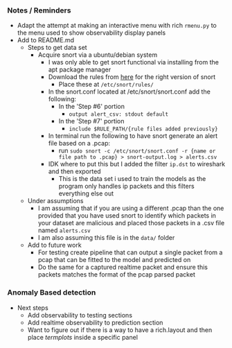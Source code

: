 ### Notes / Reminders
- Adapt the attempt at making an interactive menu with rich `rmenu.py` to the menu used to show observability display panels
- Add to README.md
  - Steps to get data set
    - Acquire snort via a ubuntu/debian system
      - I was only able to get snort functional via installing from the apt package manager
      - Download the rules from [here](https://www.snort.org/downloads) for the right version of snort
        - Place these at `/etc/snort/rules/`
      - In the snort.conf located at /etc/snort/snort.conf add the following:
        - In the 'Step #6' portion
          - `output alert_csv: stdout default`
        - In the 'Step #7' portion
          - `include $RULE_PATH/{rule files added previously}`
      - In terminal run the following to have snort generate an alert file based on a .pcap:
        - run `sudo snort -c /etc/snort/snort.conf -r {name or file path to .pcap} > snort-output.log > alerts.csv`
      - IDK where to put this but I added the filter `ip.dst` to wireshark and then exported
        - This is the data set i used to train the models as the program only handles ip packets and this filters everything else out
  - Under assumptions
    - I am assuming that if you are using a different .pcap than the one provided that you have used snort to identify which packets in your dataset are malicious and placed those packets in a .csv file named `alerts.csv`
    - I am also assuming this file is in the `data/` folder
  - Add to future work
    - For testing create pipeline that can output a single packet from a pcap that can be fitted to the model and predicted on
    - Do the same for a captured realtime packet and ensure this packets matches the format of the pcap parsed packet

### Anomaly Based detection
- Next steps
  - Add observability to testing sections
  - Add realtime observability to prediction section
  - Want to figure out if there is a way to have a rich.layout and then place *termplots* inside a specific panel
